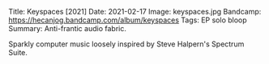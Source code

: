 Title: Keyspaces [2021]
Date: 2021-02-17
Image: keyspaces.jpg
Bandcamp: https://hecanjog.bandcamp.com/album/keyspaces
Tags: EP solo bloop
Summary: Anti-frantic audio fabric. 


Sparkly computer music loosely inspired by Steve Halpern's Spectrum Suite.
